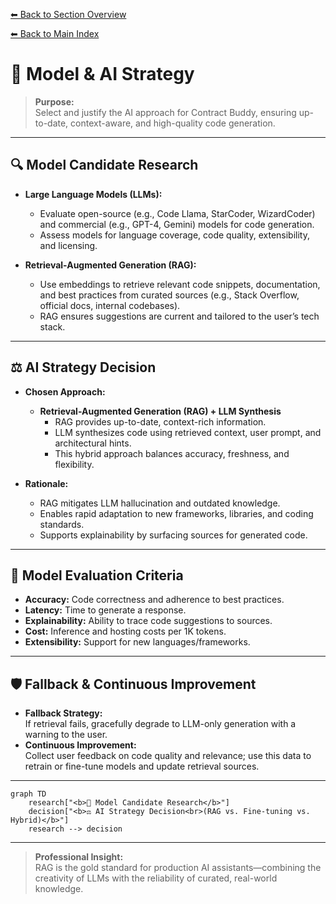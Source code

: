 [⬅ Back to Section Overview](README.md)

[⬅ Back to Main Index](../../../INDEX.md#foundation)

# 🤖 Model & AI Strategy

> **Purpose:**  
> Select and justify the AI approach for Contract Buddy, ensuring up-to-date, context-aware, and high-quality code generation.

---

## 🔍 Model Candidate Research

- **Large Language Models (LLMs):**
  - Evaluate open-source (e.g., Code Llama, StarCoder, WizardCoder) and commercial (e.g., GPT-4, Gemini) models for code generation.
  - Assess models for language coverage, code quality, extensibility, and licensing.

- **Retrieval-Augmented Generation (RAG):**
  - Use embeddings to retrieve relevant code snippets, documentation, and best practices from curated sources (e.g., Stack Overflow, official docs, internal codebases).
  - RAG ensures suggestions are current and tailored to the user’s tech stack.

---

## ⚖️ AI Strategy Decision

- **Chosen Approach:**  
  - **Retrieval-Augmented Generation (RAG) + LLM Synthesis**
    - RAG provides up-to-date, context-rich information.
    - LLM synthesizes code using retrieved context, user prompt, and architectural hints.
    - This hybrid approach balances accuracy, freshness, and flexibility.

- **Rationale:**  
  - RAG mitigates LLM hallucination and outdated knowledge.
  - Enables rapid adaptation to new frameworks, libraries, and coding standards.
  - Supports explainability by surfacing sources for generated code.

---

## 🧮 Model Evaluation Criteria

- **Accuracy:** Code correctness and adherence to best practices.
- **Latency:** Time to generate a response.
- **Explainability:** Ability to trace code suggestions to sources.
- **Cost:** Inference and hosting costs per 1K tokens.
- **Extensibility:** Support for new languages/frameworks.

---

## 🛡️ Fallback & Continuous Improvement

- **Fallback Strategy:**  
  If retrieval fails, gracefully degrade to LLM-only generation with a warning to the user.
- **Continuous Improvement:**  
  Collect user feedback on code quality and relevance; use this data to retrain or fine-tune models and update retrieval sources.

---

```mermaid
graph TD
    research["<b>🔬 Model Candidate Research</b>"]
    decision["<b>⚖️ AI Strategy Decision<br>(RAG vs. Fine-tuning vs. Hybrid)</b>"]
    research --> decision
```

---

> **Professional Insight:**  
> RAG is the gold standard for production AI assistants—combining the creativity of LLMs with the reliability of curated, real-world knowledge.